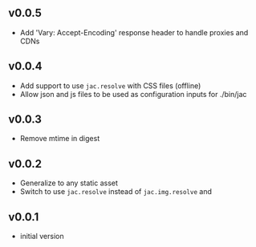 ## v0.0.5

* Add 'Vary: Accept-Encoding' response header to handle proxies and CDNs

## v0.0.4

* Add support to use `jac.resolve` with CSS files (offline)
* Allow json and js files to be used as configuration inputs for ./bin/jac

## v0.0.3

* Remove mtime in digest

## v0.0.2

* Generalize to any static asset
* Switch to use `jac.resolve` instead of `jac.img.resolve` and

## v0.0.1

* initial version
